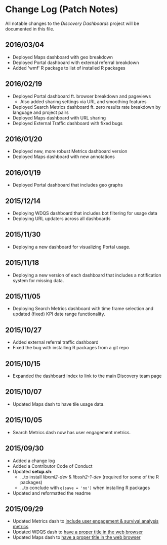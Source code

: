# Change Log (Patch Notes)
All notable changes to the *Discovery Dashboards* project will be documented in this file.

## 2016/03/04
- Deployed Maps dashboard with geo breakdown
- Deployed Portal dashboard with external referral breakdown
- Added 'wmf' R package to list of installed R packages

## 2016/02/19
- Deployed Portal dashboard ft. browser breakdown and pageviews
  - Also added sharing settings via URL and smoothing features
- Deployed Search Metrics dashboard ft. zero results rate breakdown by
  language and project pairs
- Deployed Maps dashboard with URL sharing
- Deployed External Traffic dashboard with fixed bugs

## 2016/01/20
- Deployed new, more robust Metrics dashboard version
- Deployed Maps dashboard with new annotations

## 2016/01/19
- Deployed Portal dashboard that includes geo graphs

## 2015/12/14
- Deploying WDQS dashboard that includes bot filtering for usage data
- Deploying URL updaters across all dashboards

## 2015/11/30
- Deploying a new dashboard for visualizing Portal usage.

## 2015/11/18
- Deploying a new version of each dashboard that includes a notification
  system for missing data.

## 2015/11/05
- Deploying Search Metrics dashboard with time frame selection
  and updated (fixed) KPI date range functionality.

## 2015/10/27
- Added external referral traffic dashboard
- Fixed the bug with installing R packages from a git repo

## 2015/10/15
- Expanded the dashboard index to link to the main Discovery team page

## 2015/10/07
- Updated Maps dash to have tile usage data.

## 2015/10/05
- Search Metrics dash now has user engagement metrics.

## 2015/09/30
- Added a change log
- Added a Contributor Code of Conduct
- Updated **setup.sh**:
	- ...to install *libxml2-dev* & *libssh2-1-dev* (required for some of the R packages)
	- ...to conclude with `q(save = 'no')` when installing R packages
- Updated and reformatted the readme

## 2015/09/29
- Updated Metrics dash to [include user engagement & survival analysis metrics](https://gerrit.wikimedia.org/r/241115)
- Updated WDQS dash to [have a proper title in the web browser](https://gerrit.wikimedia.org/r/#/c/241119/)
- Updated Maps dash to [have a proper title in the web browser](https://gerrit.wikimedia.org/r/#/c/241120/)
